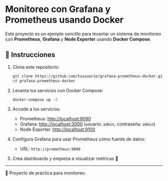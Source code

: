 # Monitoreo con Grafana y Prometheus usando Docker

Este proyecto es un ejemplo sencillo para levantar un sistema de monitoreo con **Prometheus**, **Grafana** y **Node Exporter** usando **Docker Compose**.

## 🚀 Instrucciones

1. Clona este repositorio:
   ```bash
   git clone https://github.com/tuusuario/grafana-prometheus-docker.git
   cd grafana-prometheus-docker
   ```

2. Levanta los servicios con Docker Compose:
   ```bash
   docker-compose up -d
   ```

3. Accede a los servicios:
   - Prometheus: [http://localhost:9090](http://localhost:9090)
   - Grafana: [http://localhost:3000](http://localhost:3000) (usuario: `admin`, contraseña: `admin`)
   - Node Exporter: [http://localhost:9100](http://localhost:9100)

4. Configura Grafana para usar Prometheus como fuente de datos:
   - URL: `http://prometheus:9090`

5. Crea dashboards y empieza a visualizar métricas 🚀

---
📌 Proyecto de práctica para monitoreo.
